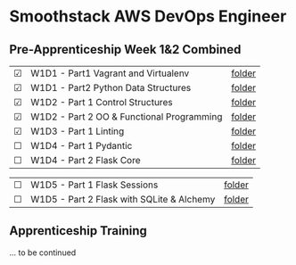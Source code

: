 # Smoothstack AWS DevOps Engineer

## Pre-Apprenticeship Week 1&2 Combined
|  |     |  |
| ------- | -------- | -------------- |
| &#9745; | W1D1 - Part1 Vagrant and Virtualenv | [folder](./week01/W1D1/Part1) |
| &#9745; | W1D1 - Part2 Python Data Structures | [folder](./week01/W1D1/Part2) |
| &#9745; | W1D2 - Part 1 Control Structures | [folder](./week01/W1D2/Part1) |
| &#9745; | W1D2 - Part 2 OO & Functional Programming | [folder](./week01/W1D2/Part2) |
| &#9745; | W1D3 - Part 1 Linting | [folder](./week01/W1D3) |
| &#9744; | W1D4 - Part 1 Pydantic | [folder](./week01/W1D4/Part1) |
| &#9744; | W1D4 - Part 2 Flask Core | [folder](./week01/W1D4/Part2) |

|  |     |  |
| ------- | -------- | -------------- |
| &#9744; | W1D5 - Part 1 Flask Sessions | [folder](./week01/W1D5/Part1) |
| &#9744; | W1D5 - Part 2 Flask with SQLite & Alchemy | [folder](./week01/W1D5/Part2) |

## Apprenticeship Training
... to be continued
